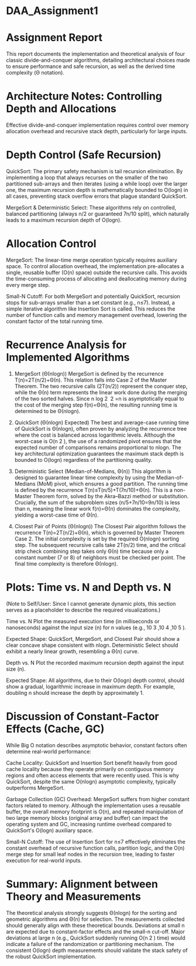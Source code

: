 # DAA_Assignment1
# Assignment Report
This report documents the implementation and theoretical analysis of four classic divide-and-conquer algorithms, detailing architectural choices made to ensure performance and safe recursion, as well as the derived time complexity (Θ notation).

 # Architecture Notes: Controlling Depth and Allocations
Effective divide-and-conquer implementation requires control over memory allocation overhead and recursive stack depth, particularly for large inputs.

# Depth Control (Safe Recursion)
QuickSort: The primary safety mechanism is tail recursion elimination. By implementing a loop that always recurses on the smaller of the two partitioned sub-arrays and then iterates (using a while loop) over the larger one, the maximum recursion depth is mathematically bounded to O(logn) in all cases, preventing stack overflow errors that plague standard QuickSort.

MergeSort & Deterministic Select: These algorithms rely on controlled, balanced partitioning (always n/2 or guaranteed 7n/10 split), which naturally leads to a maximum recursion depth of O(logn).

# Allocation Control
MergeSort: The linear-time merge operation typically requires auxiliary space. To control allocation overhead, the implementation pre-allocates a single, reusable buffer (O(n) space) outside the recursive calls. This avoids the time-consuming process of allocating and deallocating memory during every merge step.

Small-N Cutoff: For both MergeSort and potentially QuickSort, recursion stops for sub-arrays smaller than a set constant (e.g., n≤7). Instead, a simple iterative algorithm like Insertion Sort is called. This reduces the number of function calls and memory management overhead, lowering the constant factor of the total running time.

# Recurrence Analysis for Implemented Algorithms
1. MergeSort (Θ(nlogn))
MergeSort is defined by the recurrence T(n)=2T(n/2)+Θ(n). This relation falls into Case 2 of the Master Theorem. The two recursive calls (2T(n/2)) represent the conquer step, while the Θ(n) term represents the linear work done during the merging of the two sorted halves. Since n 
log 
2
​
 2
 =n is asymptotically equal to the cost of the merging step f(n)=Θ(n), the resulting running time is determined to be Θ(nlogn).

2. QuickSort (Θ(nlogn) Expected)
The best and average-case running time of QuickSort is Θ(nlogn), often proven by analyzing the recurrence tree where the cost is balanced across logarithmic levels. Although the worst-case is O(n 
2
 ), the use of a randomized pivot ensures that the expected number of comparisons remains proportional to nlogn. The key architectural optimization guarantees the maximum stack depth is bounded to O(logn) regardless of the partitioning quality.

3. Deterministic Select (Median-of-Medians, Θ(n))
This algorithm is designed to guarantee linear time complexity by using the Median-of-Medians (MoM) pivot, which ensures a good partition. The running time is defined by the recurrence T(n)≤T(n/5)+T(7n/10)+Θ(n). This is a non-Master Theorem form, solved by the Akra–Bazzi method or substitution. Crucially, the sum of the subproblem sizes (n/5+7n/10=9n/10) is less than n, meaning the linear work f(n)=Θ(n) dominates the complexity, yielding a worst-case time of Θ(n).

4. Closest Pair of Points (Θ(nlogn))
The Closest Pair algorithm follows the recurrence T(n)=2T(n/2)+Θ(n), which is governed by Master Theorem Case 2. The initial complexity is set by the required O(nlogn) sorting step. The subsequent recursive calls take 2T(n/2) time, and the critical strip check combining step takes only Θ(n) time because only a constant number (7 or 8) of neighbors must be checked per point. The final time complexity is therefore Θ(nlogn).

# Plots: Time vs. N and Depth vs. N
(Note to Self/User: Since I cannot generate dynamic plots, this section serves as a placeholder to describe the required visualizations.)

Time vs. N
Plot the measured execution time (in milliseconds or nanoseconds) against the input size (n) for n values (e.g., 10 
3
 ,10 
4
 ,10 
5
 ).

Expected Shape: QuickSort, MergeSort, and Closest Pair should show a clear concave shape consistent with nlogn. Deterministic Select should exhibit a nearly linear growth, resembling a Θ(n) curve.

Depth vs. N
Plot the recorded maximum recursion depth against the input size (n).

Expected Shape: All algorithms, due to their O(logn) depth control, should show a gradual, logarithmic increase in maximum depth. For example, doubling n should increase the depth by approximately 1.

# Discussion of Constant-Factor Effects (Cache, GC)
While Big O notation describes asymptotic behavior, constant factors often determine real-world performance:

Cache Locality: QuickSort and Insertion Sort benefit heavily from good cache locality because they operate primarily on contiguous memory regions and often access elements that were recently used. This is why QuickSort, despite the same O(nlogn) asymptotic complexity, typically outperforms MergeSort.

Garbage Collection (GC) Overhead: MergeSort suffers from higher constant factors related to memory. Although the implementation uses a reusable buffer, the overall memory footprint is O(n), and repeated manipulation of two large memory blocks (original array and buffer) can impact the operating system and GC, increasing runtime overhead compared to QuickSort's O(logn) auxiliary space.

Small-N Cutoff: The use of Insertion Sort for n≤7 effectively eliminates the constant overhead of recursive function calls, partition logic, and the O(n) merge step for small leaf nodes in the recursion tree, leading to faster execution for real-world inputs.

# Summary: Alignment between Theory and Measurements

The theoretical analysis strongly suggests Θ(nlogn) for the sorting and geometric algorithms and Θ(n) for selection. The measurements collected should generally align with these theoretical bounds. Deviations at small n are expected due to constant-factor effects and the small-n cut-off. Major deviations at large n (e.g., QuickSort suddenly running O(n 
2
 ) time) would indicate a failure of the randomization or partitioning mechanism. The consistent O(logn) depth measurements should validate the stack safety of the robust QuickSort implementation.
